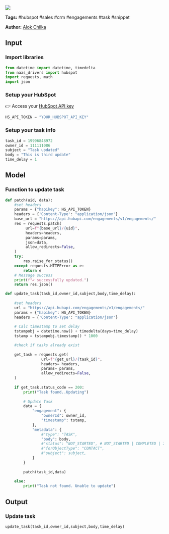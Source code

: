 <a href="https://app.naas.ai/user-redirect/naas/downloader?url=https://raw.githubusercontent.com/jupyter-naas/awesome-notebooks/master/HubSpot/HubSpot_Update_Task.ipynb" target="_parent"><img src="https://naasai-public.s3.eu-west-3.amazonaws.com/open_in_naas.svg"/></a>

**Tags:** #hubspot #sales #crm #engagements #task #snippet

**Author:** [Alok Chilka](https://www.linkedin.com/in/calok64/)

## Input

### Import libraries


```python
from datetime import datetime, timedelta
from naas_drivers import hubspot
import requests, math
import json
```

### Setup your HubSpot
👉 Access your [HubSpot API key](https://knowledge.hubspot.com/integrations/how-do-i-get-my-hubspot-api-key)


```python
HS_API_TOKEN = "YOUR_HUBSPOT_API_KEY" 
```

### Setup your task info


```python
task_id = 19996848972
owner_id = 111111086
subject = "Task updated"
body = "This is third update"
time_delay = 1
```

## Model

### Function to update task


```python
def patch(uid, data):
    #set headers
    params = {"hapikey": HS_API_TOKEN}
    headers = {'Content-Type': "application/json"}
    base_url = "https://api.hubapi.com/engagements/v1/engagements/"
    res = requests.patch(
         url=f"{base_url}/{uid}",
         headers=headers,
         params=params,
         json=data,
         allow_redirects=False,
    )
    try:
        res.raise_for_status()
    except requests.HTTPError as e:
        return e
    # Message success
    print(f"✔️ successfully updated.")
    return res.json()
```


```python
def update_task(task_id,owner_id,subject,body,time_delay):
    
    #set headers
    url = "https://api.hubapi.com/engagements/v1/engagements/"
    params = {"hapikey": HS_API_TOKEN}
    headers = {'Content-Type': "application/json"}
    
    # Calc timestamp to set delay
    tstampobj = datetime.now() + timedelta(days=time_delay)
    tstamp = tstampobj.timestamp() * 1000

    #check if tasks already exist
    
    get_task = requests.get(
                url=f"{get_url}/{task_id}",
                headers= headers,
                params= params,
                allow_redirects=False,    
    )
    
    if get_task.status_code == 200:
        print("Task found..Updating")
        
        # Update Task
        data = {
            "engagement": {
                "ownerId": owner_id,
                "timestamp": tstamp,
            },
            "metadata": {
                #"type": "TASK",
                "body": body,
                #"status": "NOT_STARTED", # NOT_STARTED | COMPLETED | IN_PROGRESS | WAITING | DEFERRED
                #"forObjectType": "CONTACT",
                #"subject": subject,
            }
        }
       
        patch(task_id,data)
        
    else:
        print("Task not found. Unable to update")
```

## Output

### Update task


```python
update_task(task_id,owner_id,subject,body,time_delay)
```
